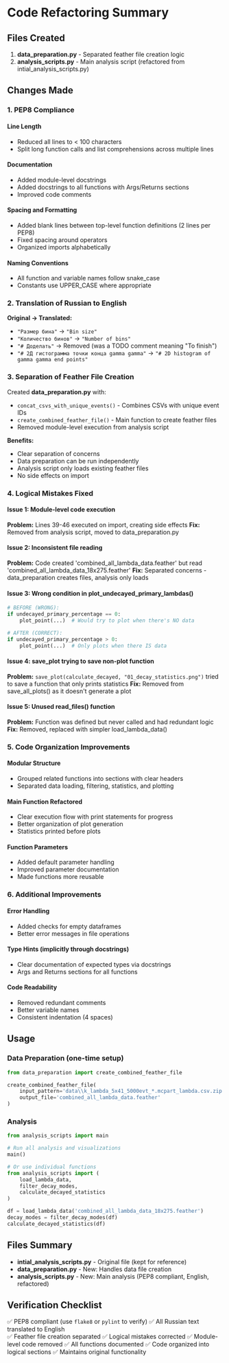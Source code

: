 # Code Refactoring Summary

## Files Created

1. **data_preparation.py** - Separated feather file creation logic
2. **analysis_scripts.py** - Main analysis script (refactored from intial_analysis_scripts.py)

## Changes Made

### 1. PEP8 Compliance

#### Line Length
- Reduced all lines to < 100 characters
- Split long function calls and list comprehensions across multiple lines

#### Documentation
- Added module-level docstrings
- Added docstrings to all functions with Args/Returns sections
- Improved code comments

#### Spacing and Formatting
- Added blank lines between top-level function definitions (2 lines per PEP8)
- Fixed spacing around operators
- Organized imports alphabetically

#### Naming Conventions
- All function and variable names follow snake_case
- Constants use UPPER_CASE where appropriate

### 2. Translation of Russian to English

**Original → Translated:**
- `"Размер бина"` → `"Bin size"`
- `"Количество бинов"` → `"Number of bins"`
- `"# Доделать"` → Removed (was a TODO comment meaning "To finish")
- `"# 2Д гистограмма точки конца gamma gamma"` → `"# 2D histogram of gamma gamma end points"`

### 3. Separation of Feather File Creation

Created **data_preparation.py** with:
- `concat_csvs_with_unique_events()` - Combines CSVs with unique event IDs
- `create_combined_feather_file()` - Main function to create feather files
- Removed module-level execution from analysis script

**Benefits:**
- Clear separation of concerns
- Data preparation can be run independently
- Analysis script only loads existing feather files
- No side effects on import

### 4. Logical Mistakes Fixed

#### Issue 1: Module-level code execution
**Problem:** Lines 39-46 executed on import, creating side effects
**Fix:** Removed from analysis script, moved to data_preparation.py

#### Issue 2: Inconsistent file reading
**Problem:** Code created 'combined_all_lambda_data.feather' but read 'combined_all_lambda_data_18x275.feather'
**Fix:** Separated concerns - data_preparation creates files, analysis only loads

#### Issue 3: Wrong condition in plot_undecayed_primary_lambdas()
```python
# BEFORE (WRONG):
if undecayed_primary_percentage == 0:
    plot_point(...)  # Would try to plot when there's NO data

# AFTER (CORRECT):
if undecayed_primary_percentage > 0:
    plot_point(...)  # Only plots when there IS data
```

#### Issue 4: save_plot trying to save non-plot function
**Problem:** `save_plot(calculate_decayed, "01_decay_statistics.png")` tried to save a function that only prints statistics
**Fix:** Removed from save_all_plots() as it doesn't generate a plot

#### Issue 5: Unused read_files() function
**Problem:** Function was defined but never called and had redundant logic
**Fix:** Removed, replaced with simpler load_lambda_data()

### 5. Code Organization Improvements

#### Modular Structure
- Grouped related functions into sections with clear headers
- Separated data loading, filtering, statistics, and plotting

#### Main Function Refactored
- Clear execution flow with print statements for progress
- Better organization of plot generation
- Statistics printed before plots

#### Function Parameters
- Added default parameter handling
- Improved parameter documentation
- Made functions more reusable

### 6. Additional Improvements

#### Error Handling
- Added checks for empty dataframes
- Better error messages in file operations

#### Type Hints (implicitly through docstrings)
- Clear documentation of expected types via docstrings
- Args and Returns sections for all functions

#### Code Readability
- Removed redundant comments
- Better variable names
- Consistent indentation (4 spaces)

## Usage

### Data Preparation (one-time setup)
```python
from data_preparation import create_combined_feather_file

create_combined_feather_file(
    input_pattern='data\\k_lambda_5x41_5000evt_*.mcpart_lambda.csv.zip',
    output_file='combined_all_lambda_data.feather'
)
```

### Analysis
```python
from analysis_scripts import main

# Run all analysis and visualizations
main()

# Or use individual functions
from analysis_scripts import (
    load_lambda_data,
    filter_decay_modes,
    calculate_decayed_statistics
)

df = load_lambda_data('combined_all_lambda_data_18x275.feather')
decay_modes = filter_decay_modes(df)
calculate_decayed_statistics(df)
```

## Files Summary

- **intial_analysis_scripts.py** - Original file (kept for reference)
- **data_preparation.py** - New: Handles data file creation
- **analysis_scripts.py** - New: Main analysis (PEP8 compliant, English, refactored)

## Verification Checklist

✅ PEP8 compliant (use `flake8` or `pylint` to verify)
✅ All Russian text translated to English  
✅ Feather file creation separated
✅ Logical mistakes corrected
✅ Module-level code removed
✅ All functions documented
✅ Code organized into logical sections
✅ Maintains original functionality
